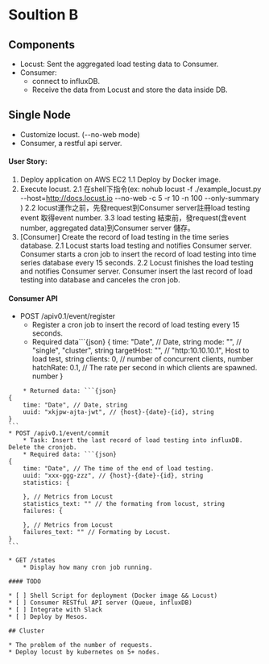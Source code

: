 # Soultion B

## Components

* Locust: Sent the aggregated load testing data to Consumer.
* Consumer:
    * connect to influxDB.
    * Receive the data from Locust and store the data inside DB.

## Single Node

* Customize locust. (--no-web mode)
* Consumer, a restful api server.

#### User Story:
1. Deploy application on AWS EC2
    1.1 Deploy by Docker image.
2. Execute locust.
    2.1 在shell下指令(ex: nohub locust -f ./example_locust.py --host=http://docs.locust.io --no-web -c 5 -r 10 -n 100  --only-summary )
    2.2 locust運作之前，先發request到Consumer server註冊load testing event 取得event number.
    3.3 load testing 結束前，發request(含event number, aggregated data)到Consumer server 儲存。
3. [Consumer] Create the record of load testing in the time series database.
    2.1 Locust starts load testing and notifies Consumer server. Consumer starts a cron job to insert the record of load testing into time series database every 15 seconds.
    2.2 Locust finishes the load testing and notifies Consumer server. Consumer insert the last record of load testing into database and canceles the cron job.

#### Consumer API

* POST /apiv0.1/event/register
    * Register a cron job to insert the record of load testing every 15 seconds.
    * Required data```{json}
{
    time: "Date", // Date, string
    mode: "", // "single", "cluster", string
    targetHost: "", // "http:10.10.10.1", Host to load test, string
    clients: 0, // number of concurrent clients, number
    hatchRate: 0.1, // The rate per second in which clients are spawned. number
}
````
    * Returned data: ```{json}
{
    time: "Date", // Date, string
    uuid: "xkjpw-ajta-jwt", // {host}-{date}-{id}, string
}
```
* POST /apiv0.1/event/commit
    * Task: Insert the last record of load testing into influxDB. Delete the cronjob.
    * Required data: ```{json}
{
    time: "Date", // The time of the end of load testing.
    uuid: "xxx-ggg-zzz", // {host}-{date}-{id}, string
    statistics: {

    }, // Metrics from Locust
    statistics_text: "" // the formating from locust, string
    failures: {

    }, // Metrics from Locust
    failures_text: "" // Formating by Locust.
}
```

* GET /states
    * Display how many cron job running.

#### TODO

* [ ] Shell Script for deployment (Docker image && Locust)
* [ ] Consumer RESTful API server (Queue, influxDB)
* [ ] Integrate with Slack
* [ ] Deploy by Mesos.

## Cluster

* The problem of the number of requests.
* Deploy locust by kubernetes on 5+ nodes.
